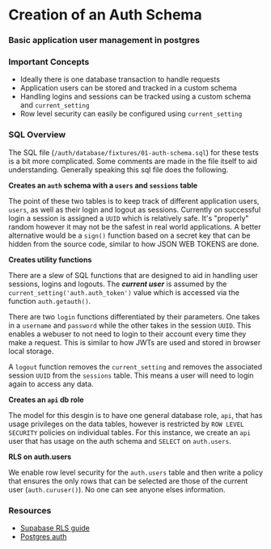 # Creation of an Auth Schema

### Basic application user management in postgres

### Important Concepts

- Ideally there is one database transaction to handle requests
- Application users can be stored and tracked in a custom schema
- Handling logins and sessions can be tracked using a custom schema and `current_setting`
- Row level security can easily be configured using `current_setting`

### SQL Overview

The SQL file (`/auth/database/fixtures/01-auth-schema.sql`) for these tests is a bit more complicated. Some comments are made in the file itself to aid understanding. Generally speaking this sql file does the following.

**Creates an `auth` schema with a `users` and `sessions` table**

The point of these two tables is to keep track of different application users, `users`, as well as their login and logout as sessions. Currently on successful login a session is assigned a `UUID` which is relatively safe. It's "properly" random however it may not be the safest in real world applications. A better alternative would be a `sign()` function based on a secret key that can be hidden from the source code, similar to how JSON WEB TOKENS are done.

**Creates utility functions**

There are a slew of SQL functions that are designed to aid in handling user sessions, logins and logouts. The **_current user_** is assumed by the `current_setting('auth.auth_token')` value which is accessed via the function `auth.getauth()`.

There are two `login` functions differentiated by their parameters. One takes in a `username` and `password` while the other takes in the session `UUID`. This enables a webuser to not need to login to their account every time they make a request. This is similar to how JWTs are used and stored in browser local storage.

A `logout` function removes the `current_setting` and removes the associated session `UUID` from the `sessions` table. This means a user will need to login again to access any data.

**Creates an `api` db role**

The model for this desgin is to have one general database role, `api`, that has usage privileges on the data tables, however is restricted by `ROW LEVEL SECURITY` policies on individual tables. For this instance, we create an `api` user that has usage on the auth schema and `SELECT` on `auth.users`.

**RLS on auth.users**

We enable row level security for the `auth.users` table and then write a policy that ensures the only rows that can be selected are those of the current user (`auth.curuser()`). No one can see anyone elses information.

### Resources

- [Supabase RLS guide](https://supabase.com/docs/guides/auth/row-level-security)
- [Postgres auth](https://postgrest.org/en/stable/auth.html#schema-isolation)
